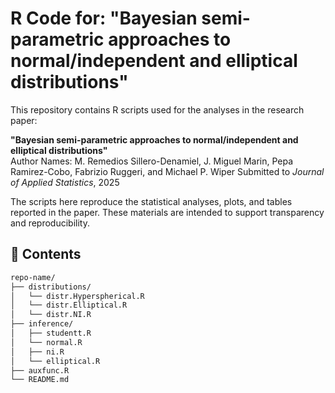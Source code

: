# R Code for: "Bayesian semi-parametric approaches to normal/independent and elliptical distributions"

This repository contains R scripts used for the analyses in the research paper:

**"Bayesian semi-parametric approaches to normal/independent and elliptical distributions"**  
Author Names: M. Remedios Sillero-Denamiel, J. Miguel Marin, Pepa Ramirez-Cobo, Fabrizio Ruggeri, and Michael P. Wiper
Submitted to *Journal of Applied Statistics*, 2025

The scripts here reproduce the statistical analyses, plots, and tables reported in the paper. These materials are intended to support transparency and reproducibility.

## 📁 Contents

```bash
repo-name/
├── distributions/                 
│   └── distr.Hyperspherical.R
│   └── distr.Elliptical.R
│   └── distr.NI.R
├── inference/              
│   ├── studentt.R
│   └── normal.R
│   ├── ni.R
│   └── elliptical.R
├── auxfunc.R              
└── README.md      
